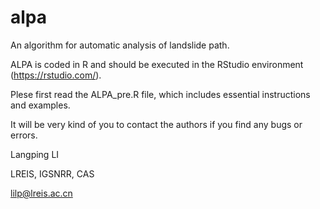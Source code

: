 
# alpa
An algorithm for automatic analysis of landslide path.

ALPA is coded in R and should be executed in the RStudio environment (https://rstudio.com/).

Plese first read the ALPA_pre.R file, which includes essential instructions and examples.

It will be very kind of you to contact the authors if you find any bugs or errors.



Langping LI

LREIS, IGSNRR, CAS

lilp@lreis.ac.cn
